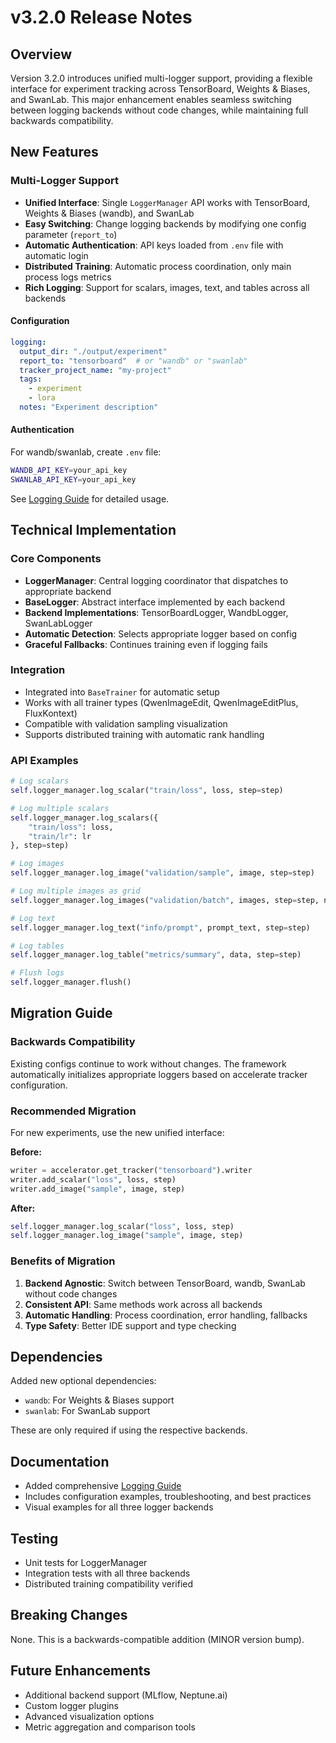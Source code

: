 # v3.2.0 Release Notes

## Overview

Version 3.2.0 introduces unified multi-logger support, providing a flexible interface for experiment tracking across TensorBoard, Weights & Biases, and SwanLab. This major enhancement enables seamless switching between logging backends without code changes, while maintaining full backwards compatibility.

## New Features

### Multi-Logger Support

- **Unified Interface**: Single `LoggerManager` API works with TensorBoard, Weights & Biases (wandb), and SwanLab
- **Easy Switching**: Change logging backends by modifying one config parameter (`report_to`)
- **Automatic Authentication**: API keys loaded from `.env` file with automatic login
- **Distributed Training**: Automatic process coordination, only main process logs metrics
- **Rich Logging**: Support for scalars, images, text, and tables across all backends

#### Configuration

```yaml
logging:
  output_dir: "./output/experiment"
  report_to: "tensorboard"  # or "wandb" or "swanlab"
  tracker_project_name: "my-project"
  tags:
    - experiment
    - lora
  notes: "Experiment description"
```

#### Authentication

For wandb/swanlab, create `.env` file:
```bash
WANDB_API_KEY=your_api_key
SWANLAB_API_KEY=your_api_key
```

See [Logging Guide](../guide/logging.md) for detailed usage.

## Technical Implementation

### Core Components

- **LoggerManager**: Central logging coordinator that dispatches to appropriate backend
- **BaseLogger**: Abstract interface implemented by each backend
- **Backend Implementations**: TensorBoardLogger, WandbLogger, SwanLabLogger
- **Automatic Detection**: Selects appropriate logger based on config
- **Graceful Fallbacks**: Continues training even if logging fails

### Integration

- Integrated into `BaseTrainer` for automatic setup
- Works with all trainer types (QwenImageEdit, QwenImageEditPlus, FluxKontext)
- Compatible with validation sampling visualization
- Supports distributed training with automatic rank handling

### API Examples

```python
# Log scalars
self.logger_manager.log_scalar("train/loss", loss, step=step)

# Log multiple scalars
self.logger_manager.log_scalars({
    "train/loss": loss,
    "train/lr": lr
}, step=step)

# Log images
self.logger_manager.log_image("validation/sample", image, step=step)

# Log multiple images as grid
self.logger_manager.log_images("validation/batch", images, step=step, nrow=4)

# Log text
self.logger_manager.log_text("info/prompt", prompt_text, step=step)

# Log tables
self.logger_manager.log_table("metrics/summary", data, step=step)

# Flush logs
self.logger_manager.flush()
```

## Migration Guide

### Backwards Compatibility

Existing configs continue to work without changes. The framework automatically initializes appropriate loggers based on accelerate tracker configuration.

### Recommended Migration

For new experiments, use the new unified interface:

**Before:**
```python
writer = accelerator.get_tracker("tensorboard").writer
writer.add_scalar("loss", loss, step)
writer.add_image("sample", image, step)
```

**After:**
```python
self.logger_manager.log_scalar("loss", loss, step)
self.logger_manager.log_image("sample", image, step)
```

### Benefits of Migration

1. **Backend Agnostic**: Switch between TensorBoard, wandb, SwanLab without code changes
2. **Consistent API**: Same methods work across all backends
3. **Automatic Handling**: Process coordination, error handling, fallbacks
4. **Type Safety**: Better IDE support and type checking

## Dependencies

Added new optional dependencies:
- `wandb`: For Weights & Biases support
- `swanlab`: For SwanLab support

These are only required if using the respective backends.

## Documentation

- Added comprehensive [Logging Guide](../guide/logging.md)
- Includes configuration examples, troubleshooting, and best practices
- Visual examples for all three logger backends

## Testing

- Unit tests for LoggerManager
- Integration tests with all three backends
- Distributed training compatibility verified

## Breaking Changes

None. This is a backwards-compatible addition (MINOR version bump).

## Future Enhancements

- Additional backend support (MLflow, Neptune.ai)
- Custom logger plugins
- Advanced visualization options
- Metric aggregation and comparison tools
